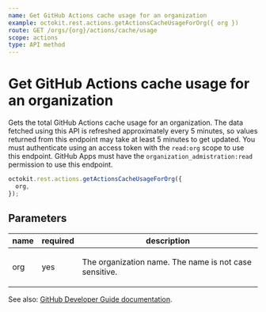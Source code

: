 ```yaml
---
name: Get GitHub Actions cache usage for an organization
example: octokit.rest.actions.getActionsCacheUsageForOrg({ org })
route: GET /orgs/{org}/actions/cache/usage
scope: actions
type: API method
---
```


# Get GitHub Actions cache usage for an organization

Gets the total GitHub Actions cache usage for an organization.
The data fetched using this API is refreshed approximately every 5 minutes, so values returned from this endpoint may take at least 5 minutes to get updated.
You must authenticate using an access token with the `read:org` scope to use this endpoint. GitHub Apps must have the `organization_admistration:read` permission to use this endpoint.

```js
octokit.rest.actions.getActionsCacheUsageForOrg({
  org,
});
```

## Parameters

<table>
  <thead>
    <tr>
      <th>name</th>
      <th>required</th>
      <th>description</th>
    </tr>
  </thead>
  <tbody>
    <tr><td>org</td><td>yes</td><td>

The organization name. The name is not case sensitive.

</td></tr>
  </tbody>
</table>

See also: [GitHub Developer Guide documentation](https://docs.github.com/enterprise-cloud@latest//rest/reference/actions#get-github-actions-cache-usage-for-an-organization).
